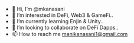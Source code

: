 - 👋 Hi, I’m @mkanasani
- 👀 I’m interested in DeFi, Web3 & GameFi..
- 🌱 I’m currently learning Enjin & Unity..
- 💞️ I’m looking to collaborate on DeFi Dapps..
- 📫 How to reach me manikanasani1@gmail.com

<!---
mkanasani/mkanasani is a ✨ special ✨ repository because its `README.md` (this file) appears on your GitHub profile.
You can click the Preview link to take a look at your changes.
--->
